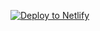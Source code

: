 [![Deploy to Netlify](https://www.netlify.com/img/deploy/button.svg)](https://app.netlify.com/start/deploy?repository=https://github.com/bbozzay/pancakesbuilder-starter)
